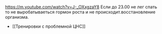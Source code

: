 
https://m.youtube.com/watch?v=J-_OXxgzaY8
Если до 23.00 не лег спать то не выробатываеться гормон роста и не происходит.восстановление организма.
- [[Тренировки с проблемной ЦНС]]